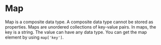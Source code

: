 # Map

Map is a composite data type. A composite data type cannot be stored as properties. Maps are unordered collections of key-value pairs. In maps, the key is a string. The value can have any data type. You can get the map element by using `map['key']`.
